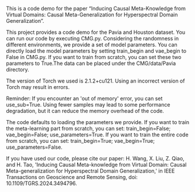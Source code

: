 This is a code demo for the paper “Inducing Causal Meta-Knowledge from Virtual Domains: Causal Meta-Generalization for Hyperspectral Domain Generalization”.


This project provides a code demo for the Pavia and Houston dataset. You can run our code by executing CMG.py. Considering the randomness in different environments, we provide a set of model parameters. You can directly load the model parameters by setting train_begin and vae_begin to False in CMG.py. If you want to train from scratch, you can set these two parameters to True.The data can be placed under the CMG/data/Pavia directory.


The version of Torch we used is 2.1.2+cu121. Using an incorrect version of Torch may result in errors.



Reminder: If you encounter an 'out of memory' error, you can set use_sub=True. Using fewer samples may lead to some performance degradation, but it can reduce the memory overhead of the code.


The code defaults to loading the parameters we provide. If you want to train the meta-learning part from scratch, you can set: train_begin=False; vae_begin=False; use_parameters=True. If you want to train the entire code from scratch, you can set: train_begin=True; vae_begin=True; use_parameters=False.


If you have used our code, please cite our paper: H. Wang, X. Liu, Z. Qiao, and H. Tao, 'Inducing Causal Meta-knowledge from Virtual Domain: Causal Meta-generalization for Hyperspectral Domain Generalization,' in IEEE Transactions on Geoscience and Remote Sensing, doi: 10.1109/TGRS.2024.3494796.

